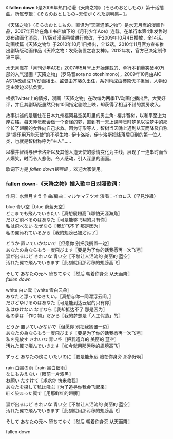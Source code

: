 

《 **fallen down** 》是2009年热门动漫《天降之物》（そらのおとしもの）第十话插曲。所属专辑：《そらのおとしもの~天使がくれた劇判集~
》。

《天降之物》（そらのおとしもの、直译为“天空遗落之物”）是水无月嵩的漫画作品，2007年开始在角川书店旗下的《月刊少年Ace》连载。在单行本第4集发售时发布动画化消息，TV版对漫画稍微进行修改，于2009年10月4日播放，全14话。动画续篇《天降之物f》于2010年10月1日播出，全12话。2010年11月官方宣布推出剧场版动画作品《天降之物：发条装置之哀女神》。2012年初，官方已决定制作第三季。

水无月嵩在「月刊少年ACE」2007年5月号上开始连载的、单行本销量突破40万部的人气漫画「天降之物」（罗马音sora no
otoshimono），2009年10月由AIC ASTA改编成TV动画播出。监督由齐藤久出任，系列构成由柿原优子担当，人物设定由渡边义弘负责。

根据Twitter上的情报，漫画「天降之物」在改编为两季TV动画化播出后，大受好评，并且其剧场版虽然只有10间指定剧院上映，却获得了相当不错的票房收入。

故事讲述的是居住在日本九州福冈县空美町里的男主角-
樱井智树，以和平至上为座右铭，每天睡觉都会做一个奇怪的梦，直到有一天上课睡觉时梦见以往梦中的那个长了翅膀的女性向自己求救。因为守形等人，智树当天晚上遇到从天而降及自称是“娱乐用万能天使”的不明生物-
伊卡洛斯，伊卡洛斯把降落后见到的第一位人类，也就是智树称呼为“主人”……

以樱井智树与伊卡洛斯以及其他人造天使的感情变化为主线，展现了一连串时而令人爆笑，时而令人悲伤，令人感动，引人深思的画面。

歌词下方是 _fallen down钢琴谱_ ，欢迎大家使用。

### fallen down-《天降之物》插入歌中日对照歌词：

作詞：水無月すう 作曲/編曲：マルヤマテツオ 演唱：イカロス（早見沙織）

blue 青い空〖blue 蔚蓝天空〗  
どこまでも飛んでいきたい〖真想展翅高飞哪怕天涯海角〗  
だけど飛べるのはあなた〖可是能够飞翔的只有你〗  
私は飛べない なぜなら〖我却飞不了 那是因为〗  
私の翼汚れているから〖我的翅膀已被沾污了〗

どうか 置いていかないで〖但愿你 别把我搁置一边〗  
あなたの為ならもう一度飛びます〖要是为了你的话我愿再一次飞翔〗  
涙が出るほど きれいな 青い空〖不禁让人泪流的 美丽的 蓝空〗  
汚れた翼で飛んでいきます〖此刻就用那污秽的翅膀高飞〗

そして あなたの元へ 堕ちてゆく〖然后 朝着你身旁 从天而降〗  
_fallen down_

white 白い雲〖white 雪白云朵〗  
あなたと漂ってゆきたい。〖真想与你一同漂浮云间。〗  
だけどゆけるのはあなた〖可是能到达云层的只有你〗  
私はゆけない なぜなら〖我却抵达不了 那是因为〗  
私の夢は「作り物」だから〖我的梦想是「人工假造」的〗

どうか 置いていかないで〖但愿你 别把我搁置一边〗  
あなたの為ならもう一度飛びます〖要是为了你的话我愿再一次飞翔〗  
私を見放す きれいな 青い空〖把我遗弃的 美丽的 蓝空〗  
汚れた翼で飛んでいきます〖如今就用那污秽的翅膀高飞〗

ずっと あなたの傍に いたいのに〖要是能永远 陪在你身旁 那多好啊〗

rain 白黒の雨〖rain 黑白细雨〗  
なにもみえない〖眼前一片漆黑〗  
お願い たすけて〖求求你 快来救我〗  
あなたを探して私は飛ぶ〖为了追寻你我会飞起来〗  
紅く染まった翼で〖用那鲜红的翅膀〗

涙が出るほど きれいな 青い空〖不禁让人泪流的 美丽的 蓝空〗  
汚れた翼で飛んでいきます〖此刻就用那污秽的翅膀高飞〗

そして あなたの元へ 堕ちてゆく〖然后 朝着你身旁 从天而降〗

fallen down

